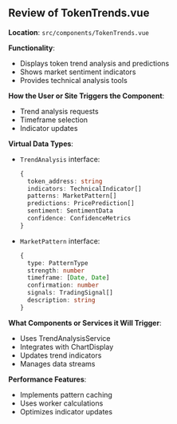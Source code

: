 ## Review of TokenTrends.vue

**Location**: `src/components/TokenTrends.vue`

**Functionality**:
- Displays token trend analysis and predictions
- Shows market sentiment indicators
- Provides technical analysis tools

**How the User or Site Triggers the Component**:
- Trend analysis requests
- Timeframe selection
- Indicator updates

**Virtual Data Types**:
- `TrendAnalysis` interface:
  ```typescript
  {
    token_address: string
    indicators: TechnicalIndicator[]
    patterns: MarketPattern[]
    predictions: PricePrediction[]
    sentiment: SentimentData
    confidence: ConfidenceMetrics
  }
  ```
- `MarketPattern` interface:
  ```typescript
  {
    type: PatternType
    strength: number
    timeframe: [Date, Date]
    confirmation: number
    signals: TradingSignal[]
    description: string
  }
  ```

**What Components or Services it Will Trigger**:
- Uses TrendAnalysisService
- Integrates with ChartDisplay
- Updates trend indicators
- Manages data streams

**Performance Features**:
- Implements pattern caching
- Uses worker calculations
- Optimizes indicator updates
